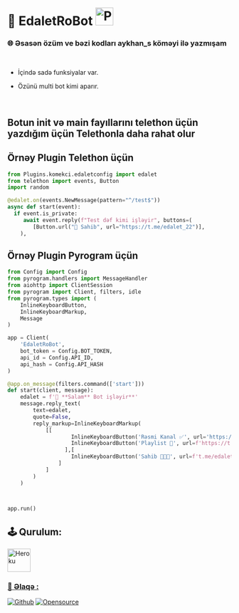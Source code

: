 # **🐺 EdaletRoBot**  <img title="PP" height="40" src="https://avatars.githubusercontent.com/u/99437747?v=4">

### **🌐 Əsasən özüm ve bəzi kodları aykhan_s köməyi ilə yazmışam**
</br>

- İçində sadə funksiyalar var.

- Özünü multi bot kimi aparır.

</br>

## Botun init və main fayıllarını telethon üçün yazdığım üçün Telethonla daha rahat olur

## Örnəy Plugin Telethon üçün

```python
from Plugins.komekci.edaletconfig import edalet
from telethon import events, Button
import random

@edalet.on(events.NewMessage(pattern="^/test$"))
async def start(event):
  if event.is_private:
     await event.reply(f"Test dəf kimi işləyir", buttons=(
        [Button.url("👤 Sahib", url="https://t.me/edalet_22")],
    ), 


```

## Örnəy Plugin Pyrogram üçün


```python
from Config import Config
from pyrogram.handlers import MessageHandler
from aiohttp import ClientSession
from pyrogram import Client, filters, idle
from pyrogram.types import (
    InlineKeyboardButton,
    InlineKeyboardMarkup,
    Message
)

app = Client(
    'EdaletRoBot',
    bot_token = Config.BOT_TOKEN,
    api_id = Config.API_ID,
    api_hash = Config.API_HASH
)

@app.on_message(filters.command(['start']))
def start(client, message):
    edalet = f'👋 **Salam** Bot işləyir**'
    message.reply_text(
        text=edalet, 
        quote=False,
        reply_markup=InlineKeyboardMarkup(
            [[
                    InlineKeyboardButton('Rəsmi Kanal ✅', url='https://t.me/EdaletProject'),
                    InlineKeyboardButton('Playlist 🎵', url=f'https://t.me/EdaletRoBotPlayList')
                  ],[
                    InlineKeyboardButton('Sahib 👨🏻‍💻', url=f't.me/edalet_22')
                ]
            ]
        )
    )
    


app.run()

```



## **🕹 Qurulum:**


<p><a href="https://heroku.com/deploy?template=https://github.com/Fakebody31/edaletasistan"><img alt="Heroku" width="52px" src="https://www.nicepng.com/png/full/223-2233246_heroku-logo-salesforce-heroku.png"></p>

### **📨 Əlaqə :**

[![Github](https://img.shields.io/badge/Github-525252?style=for-the-badge&logo=github)](https://github.com/EdaletRoBot) [![Opensource](https://img.shields.io/badge/Telegram-2CA5E0?style=for-the-badge&logo=telegram&logoColor=white)](https://t.me/edalet_22)

</br>

